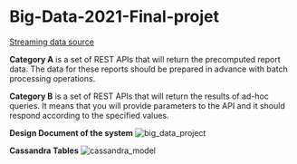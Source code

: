 ﻿# Big-Data-2021-Final-projet
 
[Streaming data source](http://stream.meetup.com/2/rsvps)

**Category A** is a set of REST APIs that will return the precomputed report data. The data for these reports should be prepared in advance with batch processing operations.

**Category B** is a set of REST APIs that will return the results of ad-hoc queries. It means that you will provide parameters to the API and it should respond according to the specified values.


**Design Document of the system**
![big_data_project](https://user-images.githubusercontent.com/44239963/121808777-ccd05a00-cc62-11eb-8d26-49d060987794.png)

**Cassandra Tables**
![cassandra_model](https://user-images.githubusercontent.com/44239963/121817438-27c97780-cc8a-11eb-89cf-e096472808cf.png)

